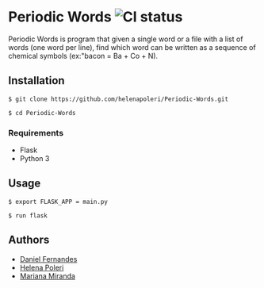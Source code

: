 # Periodic Words ![CI status](https://img.shields.io/badge/build-passing-brightgreen.svg)

Periodic Words is program that given a single word or a file with a list of words (one word per line), find which word can be written as a sequence of chemical symbols (ex:"bacon = Ba + Co + N).

## Installation
`$ git clone https://github.com/helenapoleri/Periodic-Words.git `

`$ cd Periodic-Words` 


### Requirements
* Flask
* Python 3




## Usage

`$ export FLASK_APP = main.py`

`$ run flask`




## Authors

* [Daniel Fernandes](https://github.com/danielsf97)
* [Helena Poleri](https://github.com/helenapoleri)
* [Mariana Miranda](https://github.com/mmm97)
